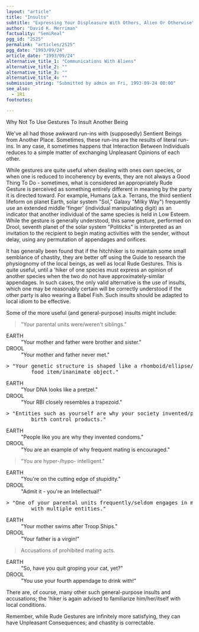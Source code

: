 ```yaml
---
layout: "article"
title: "Insults"
subtitle: "Expressing Your Displeasure With Others, Alien Or Otherwise"
author: "David K. Merriman"
factuality: "SemiReal"
pgg_id: "2S25"
permalink: "articles/2S25"
pgg_date: "1993/09/24"
article_date: "1993/09/24"
alternative_title_1: "Communications With Aliens"
alternative_title_2: ""
alternative_title_3: ""
alternative_title_4: ""
submission_string: "Submitted by admin on Fri, 1993-09-24 00:00"
see_also:
  - 1R1
footnotes: 

---
```

<div>
<p>Why Not To Use Gestures To Insult Another Being</p>
<p>We've all had those awkward run-ins with (supposedly) Sentient Beings from Another Place. Sometimes, these run-ins are the results of literal run-ins. In any case, it sometimes happens that Interaction Between Individuals reduces to a simple matter of exchanging Unpleasant Opinions of each other.</p>
<p>While gestures are quite useful when dealing with ones own species, or when one is reduced to incoherency by events, they are not always a Good Thing To Do - sometimes, what is considered an appropriately Rude Gesture is perceived as something entirely different in meaning by the party it is directed toward. For example, Humans (a.k.a. Terrans, the third sentient lifeform on planet Earth, solar system "Sol," Galaxy "Milky Way") frequently use an extended middle 'finger' (individual manipulating digit) as an indicator that another individual of the same species is held in Low Esteem. While the gesture is generally understood, this same gesture, performed on Drool, seventh planet of the solar system "Politicks" is interpreted as an invitation to the recipient to begin mating activities with the sender, without delay, using any permutation of appendages and orifices.</p>
<p>It has generally been found that if the hitchhiker is to maintain some small semblance of chastity, they are better off using the Guide to research the physiognomy of the local beings, as well as local Rude Gestures. This is quite useful, until a 'hiker of one species must express an opinion of another species when the two do not have approximately-similar appendages. In such cases, the only valid alternative is the use of insults, which one may be reasonably certain will be correctly understood if the other party is also wearing a Babel Fish. Such insults should be adapted to local idiom to be effective.</p>
<p>Some of the more useful (and general-purpose) insults might include:</p>
<blockquote>"Your parental units were/weren't siblings."</blockquote>
<dl compact>
<dt>EARTH</dt>
<dd>"Your mother and father were brother and sister."</dd>
<dt>DROOL</dt>
<dd>"Your mother and father never met."</dd>
</dl>
<pre>
&gt; "Your genetic structure is shaped like a rhomboid/ellipse/double-helix/
        food item/inanimate object."
</pre>
<dl compact>
<dt>EARTH</dt>
<dd>"Your DNA looks like a pretzel."</dd>
<dt>DROOL</dt>
<dd>"Your RBI closely resembles a trapezoid."</dd>
</dl>
<pre>
&gt; "Entities such as yourself are why your society invented/prohibits
        birth control products."
</pre>
<dl compact>
<dt>EARTH</dt>
<dd>"People like you are why they invented condoms."</dd>
<dt>DROOL</dt>
<dd>"You are an example of why frequent mating is encouraged."</dd>
</dl>
<blockquote>"You are hyper-/hypo- intelligent."</blockquote>
<dl compact>
<dt>EARTH</dt>
<dd>"You're on the cutting edge of stupidity."</dd>
<dt>DROOL</dt>
<dd>"Admit it - you're an Intellectual!"</dd>
</dl>
<pre>
&gt; "One of your parental units frequently/seldom engages in mating rituals
        with multiple entities."
</pre>
<dl compact>
<dt>EARTH</dt>
<dd>"Your mother swims after Troop Ships."</dd>
<dt>DROOL</dt>
<dd>"Your father is a virgin!"</dd>
</dl>
<blockquote>Accusations of prohibited mating acts.</blockquote>
<dl compact>
<dt>EARTH</dt>
<dd>"So, have you quit groping your cat, yet?"</dd>
<dt>DROOL</dt>
<dd>"You use your fourth appendage to drink with!"</dd>
</dl>
<p>There are, of course, many other such general-purpose insults and accusations; the 'hiker is again advised to familiarize him/her/itself with local conditions.</p>
<p>Remember, while Rude Gestures are infinitely more satisfying, they can have Unpleasant Consequences; and chastity is correctable.</p>
</div>
